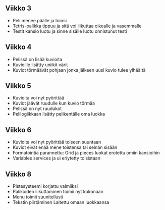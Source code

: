 ## Viikko 3

- Peli menee päälle ja toimii
- Tetris-palikka tippuu ja sitä voi liikuttaa oikealle ja vasemmalle
- Testit kansio luotu ja sinne sisälle luotu onnistunut testi

## Viikko 4
- Pelissä on lisää kuvioita
- Kuvioille lisätty uniikit värit
- Kuviot törmäävät pohjaan jonka jälkeen uusi kuvio tulee ylhäältä

## Viikko 5
- Kuvioita voi nyt pyörittää
- Kuviot jäävät ruudulle kun kuvio törmää
- Pelissä on nyt ruudukot
- Pelilogiikkaan lisätty pelikentälle oma luokka

## Viikko 6
- Kuvioita voi nyt pyörittää toiseen suuntaan
- Kuviot eivät enää mene toistensa tai seinän sisään
- Formatointia parannettu: Grid ja pieces luokat erotettu omiin kansioihin
- Variables services ja ui eriytetty toisistaan

## Viikko 8
- Pistesysteemi korjattu valmiiksi
- Palikoiden liikuttaminen toimii nyt kokonaan
- Menu toimii suunitellusti
- Tekstin piirtäminen Laitettu omaan luokkaansa
